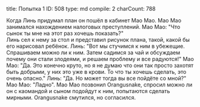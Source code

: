 title:          Попытка 1
ID:             508
type:           md
compile:        2
charCount:      788


Когда Линь придумал план он пошёл в кабинет Мао Мао. Мао Мао занимался нахождением налоговых преступлений.
Мао Мао: "Что сынок ты мне на этот раз хочешь показать?"  
Линь сел к нему за стол и представил рисунок плана, такой, какой бы его нарисовал ребёнок.
Линь: "Вот мы стучимся к ним в убежещие. Спрашиваем можно ли к ним. Затем садимся за чай и обсуждаем почему они стали злодеями, и решаем проблему и все радуются!"
Мао Мао: "Да. Это конечно круто, но я не думаю что они так просто захотят быть добрыми, у них это уже в крови. То что ты хочешь сделать, это очень опасно."
Линь: "Да. Но может тогда вы все пойдёте со мной?"
Мао Мао: "Ладно".
Мао Мао позвонил Orangusnake, спросил можно ли он с каомандой и сыном подойдут к ним, попытаются сделать мирными. Orangusnake смутился, но согласился.